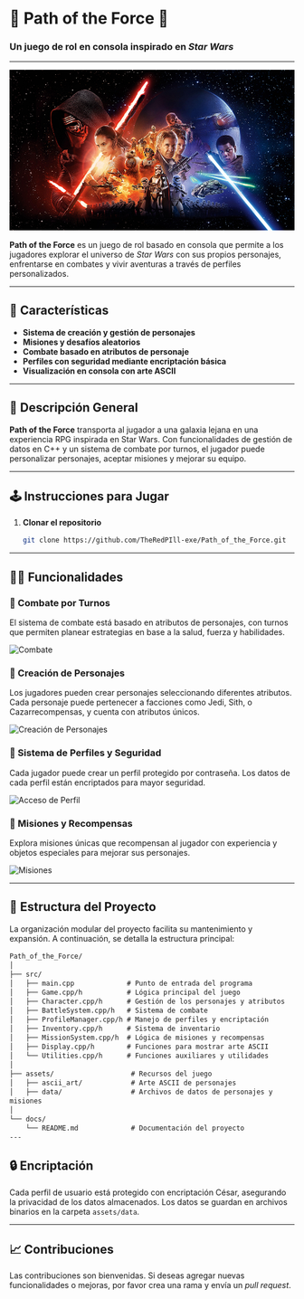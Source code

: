 # 🌌 Path of the Force 🌌  
### Un juego de rol en consola inspirado en *Star Wars*

---

![Banner](https://github.com/TheRedPill-exe/Path_of_the_Force/blob/main/assets/star-wars-chromebook-wallpaper.jpg) <!-- Imagen tipo banner que represente el tema del juego -->

**Path of the Force** es un juego de rol basado en consola que permite a los jugadores explorar el universo de *Star Wars* con sus propios personajes, enfrentarse en combates y vivir aventuras a través de perfiles personalizados.

--- 

## 🚀 Características

- **Sistema de creación y gestión de personajes**
- **Misiones y desafíos aleatorios**
- **Combate basado en atributos de personaje**
- **Perfiles con seguridad mediante encriptación básica**
- **Visualización en consola con arte ASCII**

---

## 📜 Descripción General

**Path of the Force** transporta al jugador a una galaxia lejana en una experiencia RPG inspirada en Star Wars. Con funcionalidades de gestión de datos en C++ y un sistema de combate por turnos, el jugador puede personalizar personajes, aceptar misiones y mejorar su equipo.

<!-- GIF que muestre el menú principal del juego  -->


---

## 🕹️ Instrucciones para Jugar

1. **Clonar el repositorio**  
   ```bash
   git clone https://github.com/TheRedPIll-exe/Path_of_the_Force.git

---

## 🧙‍♂️ Funcionalidades

### 🔹 Combate por Turnos
El sistema de combate está basado en atributos de personajes, con turnos que permiten planear estrategias en base a la salud, fuerza y habilidades.

<!-- Imagen mostrando un combate entre dos personajes -->
![Combate](https://github.com/TheRedPill-exe/Path_of_the_Force/blob/main/assets/star-wars-star-wars-the-rise-of-skywalker-movie-poster-poster-movie-characters-hd-wallpaper-preview.jpg)

### 🔹 Creación de Personajes
Los jugadores pueden crear personajes seleccionando diferentes atributos. Cada personaje puede pertenecer a facciones como Jedi, Sith, o Cazarrecompensas, y cuenta con atributos únicos.

<!-- Imagen de ejemplo del menú de creación de personajes -->
![Creación de Personajes](assets/images/character_creation.png)

### 🔹 Sistema de Perfiles y Seguridad
Cada jugador puede crear un perfil protegido por contraseña. Los datos de cada perfil están encriptados para mayor seguridad.

<!-- GIF mostrando el acceso mediante contraseña y creación de perfil -->
![Acceso de Perfil](assets/gif/perfil_acceso.gif)

### 🔹 Misiones y Recompensas
Explora misiones únicas que recompensan al jugador con experiencia y objetos especiales para mejorar sus personajes.

<!-- GIF mostrando una misión o recompensa -->
![Misiones](assets/gif/misiones.gif)

---

## 📂 Estructura del Proyecto

La organización modular del proyecto facilita su mantenimiento y expansión. A continuación, se detalla la estructura principal:

```plaintext
Path_of_the_Force/
│
├── src/
│   ├── main.cpp             # Punto de entrada del programa
│   ├── Game.cpp/h           # Lógica principal del juego
│   ├── Character.cpp/h      # Gestión de los personajes y atributos
│   ├── BattleSystem.cpp/h   # Sistema de combate
│   ├── ProfileManager.cpp/h # Manejo de perfiles y encriptación
│   ├── Inventory.cpp/h      # Sistema de inventario
│   ├── MissionSystem.cpp/h  # Lógica de misiones y recompensas
│   ├── Display.cpp/h        # Funciones para mostrar arte ASCII
│   └── Utilities.cpp/h      # Funciones auxiliares y utilidades
│
├── assets/                   # Recursos del juego
│   ├── ascii_art/            # Arte ASCII de personajes
│   ├── data/                 # Archivos de datos de personajes y misiones
│
└── docs/
    └── README.md             # Documentación del proyecto
---
```
## 🔒 Encriptación

Cada perfil de usuario está protegido con encriptación César, asegurando la privacidad de los datos almacenados. Los datos se guardan en archivos binarios en la carpeta `assets/data`.

---

## 📈 Contribuciones

Las contribuciones son bienvenidas. Si deseas agregar nuevas funcionalidades o mejoras, por favor crea una rama y envía un *pull request*.

